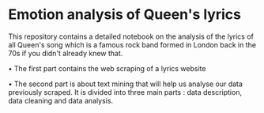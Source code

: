 # Emotion analysis of Queen's lyrics

This repository contains a detailed notebook on the analysis of the lyrics of all Queen's song which is a famous rock band formed in London back in the 70s if you didn't already knew that. 

• The first part contains the web scraping of a lyrics website 

• The second part is about text mining that will help us analyse our data previously scraped. It is divided into three main parts : data description, data cleaning and data analysis.
